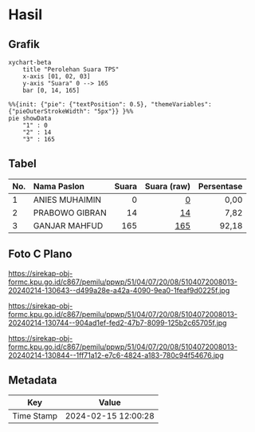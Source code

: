# Hasil

## Grafik

```mermaid
xychart-beta
    title "Perolehan Suara TPS"
    x-axis [01, 02, 03]
    y-axis "Suara" 0 --> 165
    bar [0, 14, 165]
```

```mermaid
%%{init: {"pie": {"textPosition": 0.5}, "themeVariables": {"pieOuterStrokeWidth": "5px"}} }%%
pie showData
    "1" : 0
    "2" : 14
    "3" : 165
```

## Tabel

| No. | Nama Paslon    | Suara | Suara (raw) | Persentase |
|:--- |:-------------- | -----:| -----------:| ----------:|
| 1   | ANIES MUHAIMIN | 0     | [0][p-1]    | 0,00       |
| 2   | PRABOWO GIBRAN | 14    | [14][p-2]   | 7,82       |
| 3   | GANJAR MAHFUD  | 165   | [165][p-3]  | 92,18      |


[p-1]: https://github.com/gigit-pemilu/pemilu-2024-51-bali/blob/main/pilpres/hitung-suara/sub/51-bali/sub/04-gianyar/sub/07-payangan/sub/2008-buahan-kaja/sub/013-tps/sub/paslon-1.txt
[p-2]: https://github.com/gigit-pemilu/pemilu-2024-51-bali/blob/main/pilpres/hitung-suara/sub/51-bali/sub/04-gianyar/sub/07-payangan/sub/2008-buahan-kaja/sub/013-tps/sub/paslon-2.txt
[p-3]: https://github.com/gigit-pemilu/pemilu-2024-51-bali/blob/main/pilpres/hitung-suara/sub/51-bali/sub/04-gianyar/sub/07-payangan/sub/2008-buahan-kaja/sub/013-tps/sub/paslon-3.txt

## Foto C Plano

https://sirekap-obj-formc.kpu.go.id/c867/pemilu/ppwp/51/04/07/20/08/5104072008013-20240214-130643--d499a28e-a42a-4090-9ea0-1feaf9d0225f.jpg

https://sirekap-obj-formc.kpu.go.id/c867/pemilu/ppwp/51/04/07/20/08/5104072008013-20240214-130744--904ad1ef-fed2-47b7-8099-125b2c65705f.jpg

https://sirekap-obj-formc.kpu.go.id/c867/pemilu/ppwp/51/04/07/20/08/5104072008013-20240214-130844--1ff71a12-e7c6-4824-a183-780c94f54676.jpg


## Metadata

| Key        | Value               |
| ---------- | ------------------- |
| Time Stamp | 2024-02-15 12:00:28 |



